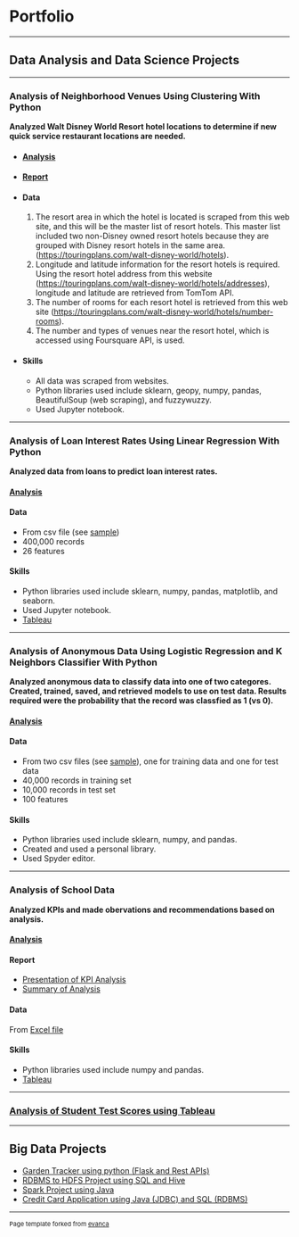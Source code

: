 # Portfolio

---

## Data Analysis and Data Science Projects

---

### Analysis of Neighborhood Venues Using Clustering With Python

**Analyzed Walt Disney World Resort hotel locations to determine if new quick service restaurant locations are needed.**

- #### [Analysis](https://github.com/Gia12345/Journey-Projects/tree/master/Data-Science-Data-Analysis-Projects/IBM%20Data%20Science%20Certificate%20Capstone%20Project)

- #### [Report](https://github.com/Gia12345/Journey-Projects/blob/master/Data-Science-Data-Analysis-Projects/IBM%20Data%20Science%20Certificate%20Capstone%20Project/WDW%20Restaurant%20Locations%20Report%20Rev.pdf)

- #### Data
    1.  The resort area in which the hotel is located is scraped from this web site, and this will be the master list of resort hotels.  This master list included two non-Disney owned resort hotels because they are grouped with Disney resort hotels in the same area.  (https://touringplans.com/walt-disney-world/hotels).
    2.  Longitude and latitude information for the resort hotels is required.  Using the resort hotel address from this website (https://touringplans.com/walt-disney-world/hotels/addresses), longitude and latitude are retrieved from TomTom API.
    3.  The number of rooms for each resort hotel is retrieved from this web site (https://touringplans.com/walt-disney-world/hotels/number-rooms).
    4.  The number and types of venues near the resort hotel, which is accessed using Foursquare API, is used.


- #### Skills
    - All data was scraped from websites.
    - Python libraries used include sklearn, geopy, numpy, pandas, BeautifulSoup (web scraping), and fuzzywuzzy.
    - Used Jupyter notebook.

---

### Analysis of Loan Interest Rates Using Linear Regression With Python

**Analyzed data from loans to predict loan interest rates.**

#### [Analysis](https://github.com/Gia12345/Journey-Projects/tree/master/Data-Science-Data-Analysis-Projects/Loan%20Interest%20Rate%20Analysis)

#### Data 
- From csv file (see [sample](https://github.com/Gia12345/Journey-Projects/blob/master/Data-Science-Data-Analysis-Projects/Loan%20Interest%20Rate%20Analysis/data/loan_interest_rates_slice.csv))
- 400,000 records
- 26 features

#### Skills

- Python libraries used include sklearn, numpy, pandas, matplotlib, and seaborn.
- Used Jupyter notebook.
- [Tableau](https://public.tableau.com/profile/gia.g#!/vizhome/LoanInterestRateAnalysis/JobIR)

---
### Analysis of Anonymous Data Using Logistic Regression and K Neighbors Classifier With Python

**Analyzed anonymous data to classify data into one of two categores.  Created, trained, saved, and retrieved models to use on test data.  Results required were the probability that the record was classfied as 1 (vs 0).**

#### [Analysis](https://github.com/Gia12345/Journey-Projects/tree/master/Data-Science-Data-Analysis-Projects/Anonymous%20Data%20Analysis)

#### Data 
- From two csv files (see [sample](https://github.com/Gia12345/Journey-Projects/blob/master/Data-Science-Data-Analysis-Projects/Anonymous%20Data%20Analysis/data/exercise_02_trainslice_2.csv)), one for training data and one for test data
- 40,000 records in training set
- 10,000 records in test set
- 100 features

#### Skills

- Python libraries used include sklearn, numpy, and pandas.
- Created and used a personal library.
- Used Spyder editor.

---
### Analysis of School Data

**Analyzed KPIs and made obervations and recommendations based on analysis.**

#### [Analysis](https://github.com/Gia12345/Journey-Projects/tree/master/Data-Science-Data-Analysis-Projects/Education%20Project)

#### Report
- [Presentation of KPI Analysis](https://github.com/Gia12345/Journey-Projects/blob/master/Data-Science-Data-Analysis-Projects/Education%20Project/Gia%20Gillis%20Uplift%20Education%20Business%20Analyst%20Slides.pdf)
- [Summary of Analysis](https://github.com/Gia12345/Journey-Projects/blob/master/Data-Science-Data-Analysis-Projects/Education%20Project/Gia%20Gillis%20Uplift%20Business%20Analyst%20Assessment%20Summary.pdf)

#### Data 
From [Excel file](https://github.com/Gia12345/Journey-Projects/blob/master/Data-Science-Data-Analysis-Projects/Education%20Project/ABCDEF%20Network%20Integrated%20Dashboard_Business%20Analyst.xlsx)

#### Skills

- Python libraries used include numpy and pandas.
- [Tableau](https://public.tableau.com/profile/gia.g#!/vizhome/UpliftSchools/Student1Db)

---
### [Analysis of Student Test Scores using Tableau](https://public.tableau.com/profile/gia.g#!/vizhome/EducationProjectFinal/TestScoreDashboard1)

---
## Big Data Projects

- [Garden Tracker using python (Flask and Rest APIs)](https://github.com/Gia12345/Journey-Projects/tree/master/Data-Science-Data-Analysis-Projects/gardentracker)
- [RDBMS to HDFS Project using SQL and Hive](https://github.com/Gia12345/Journey-Projects/tree/master/ETL-Big-Data-Projects/Table%20Load%20RDBMS%20to%20HDFS)
- [Spark Project using Java](https://github.com/Gia12345/Journey-Projects/tree/master/ETL-Big-Data-Projects/Spark%20Project)
- [Credit Card Application using Java (JDBC) and SQL (RDBMS)](https://github.com/Gia12345/Journey-Projects/tree/master/ETL-Big-Data-Projects/Credit%20Card%20App%20Source)





---
<p style="font-size:11px">Page template forked from <a href="https://github.com/evanca/quick-portfolio">evanca</a></p>
<!-- Remove above link if you don't want to attibute -->

